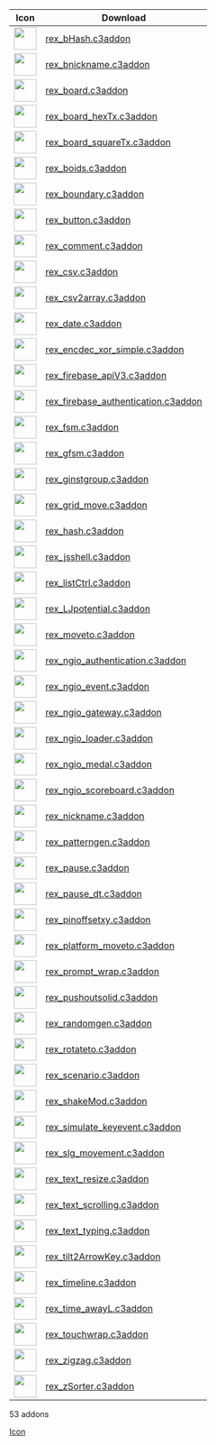 |Icon|Download|
|----|--------|
|<img src="https://rexrainbow.github.io/C3RexDoc/repo/rex_bHash.png" width="40" heigh="40">|[rex_bHash.c3addon](https://rexrainbow.github.io/C3RexDoc/repo/rex_bHash.c3addon)|
|<img src="https://rexrainbow.github.io/C3RexDoc/repo/rex_bnickname.png" width="40" heigh="40">|[rex_bnickname.c3addon](https://rexrainbow.github.io/C3RexDoc/repo/rex_bnickname.c3addon)|
|<img src="https://rexrainbow.github.io/C3RexDoc/repo/rex_board.png" width="40" heigh="40">|[rex_board.c3addon](https://rexrainbow.github.io/C3RexDoc/repo/rex_board.c3addon)|
|<img src="https://rexrainbow.github.io/C3RexDoc/repo/rex_board_hexTx.png" width="40" heigh="40">|[rex_board_hexTx.c3addon](https://rexrainbow.github.io/C3RexDoc/repo/rex_board_hexTx.c3addon)|
|<img src="https://rexrainbow.github.io/C3RexDoc/repo/rex_board_squareTx.png" width="40" heigh="40">|[rex_board_squareTx.c3addon](https://rexrainbow.github.io/C3RexDoc/repo/rex_board_squareTx.c3addon)|
|<img src="https://rexrainbow.github.io/C3RexDoc/repo/rex_boids.png" width="40" heigh="40">|[rex_boids.c3addon](https://rexrainbow.github.io/C3RexDoc/repo/rex_boids.c3addon)|
|<img src="https://rexrainbow.github.io/C3RexDoc/repo/rex_boundary.png" width="40" heigh="40">|[rex_boundary.c3addon](https://rexrainbow.github.io/C3RexDoc/repo/rex_boundary.c3addon)|
|<img src="https://rexrainbow.github.io/C3RexDoc/repo/rex_button.png" width="40" heigh="40">|[rex_button.c3addon](https://rexrainbow.github.io/C3RexDoc/repo/rex_button.c3addon)|
|<img src="https://rexrainbow.github.io/C3RexDoc/repo/rex_comment.png" width="40" heigh="40">|[rex_comment.c3addon](https://rexrainbow.github.io/C3RexDoc/repo/rex_comment.c3addon)|
|<img src="https://rexrainbow.github.io/C3RexDoc/repo/rex_csv.png" width="40" heigh="40">|[rex_csv.c3addon](https://rexrainbow.github.io/C3RexDoc/repo/rex_csv.c3addon)|
|<img src="https://rexrainbow.github.io/C3RexDoc/repo/rex_csv2array.png" width="40" heigh="40">|[rex_csv2array.c3addon](https://rexrainbow.github.io/C3RexDoc/repo/rex_csv2array.c3addon)|
|<img src="https://rexrainbow.github.io/C3RexDoc/repo/rex_date.png" width="40" heigh="40">|[rex_date.c3addon](https://rexrainbow.github.io/C3RexDoc/repo/rex_date.c3addon)|
|<img src="https://rexrainbow.github.io/C3RexDoc/repo/rex_encdec_xor_simple.png" width="40" heigh="40">|[rex_encdec_xor_simple.c3addon](https://rexrainbow.github.io/C3RexDoc/repo/rex_encdec_xor_simple.c3addon)|
|<img src="https://rexrainbow.github.io/C3RexDoc/repo/rex_firebase_apiV3.png" width="40" heigh="40">|[rex_firebase_apiV3.c3addon](https://rexrainbow.github.io/C3RexDoc/repo/rex_firebase_apiV3.c3addon)|
|<img src="https://rexrainbow.github.io/C3RexDoc/repo/rex_firebase_authentication.png" width="40" heigh="40">|[rex_firebase_authentication.c3addon](https://rexrainbow.github.io/C3RexDoc/repo/rex_firebase_authentication.c3addon)|
|<img src="https://rexrainbow.github.io/C3RexDoc/repo/rex_fsm.png" width="40" heigh="40">|[rex_fsm.c3addon](https://rexrainbow.github.io/C3RexDoc/repo/rex_fsm.c3addon)|
|<img src="https://rexrainbow.github.io/C3RexDoc/repo/rex_gfsm.png" width="40" heigh="40">|[rex_gfsm.c3addon](https://rexrainbow.github.io/C3RexDoc/repo/rex_gfsm.c3addon)|
|<img src="https://rexrainbow.github.io/C3RexDoc/repo/rex_ginstgroup.png" width="40" heigh="40">|[rex_ginstgroup.c3addon](https://rexrainbow.github.io/C3RexDoc/repo/rex_ginstgroup.c3addon)|
|<img src="https://rexrainbow.github.io/C3RexDoc/repo/rex_grid_move.png" width="40" heigh="40">|[rex_grid_move.c3addon](https://rexrainbow.github.io/C3RexDoc/repo/rex_grid_move.c3addon)|
|<img src="https://rexrainbow.github.io/C3RexDoc/repo/rex_hash.png" width="40" heigh="40">|[rex_hash.c3addon](https://rexrainbow.github.io/C3RexDoc/repo/rex_hash.c3addon)|
|<img src="https://rexrainbow.github.io/C3RexDoc/repo/rex_jsshell.png" width="40" heigh="40">|[rex_jsshell.c3addon](https://rexrainbow.github.io/C3RexDoc/repo/rex_jsshell.c3addon)|
|<img src="https://rexrainbow.github.io/C3RexDoc/repo/rex_listCtrl.png" width="40" heigh="40">|[rex_listCtrl.c3addon](https://rexrainbow.github.io/C3RexDoc/repo/rex_listCtrl.c3addon)|
|<img src="https://rexrainbow.github.io/C3RexDoc/repo/rex_LJpotential.png" width="40" heigh="40">|[rex_LJpotential.c3addon](https://rexrainbow.github.io/C3RexDoc/repo/rex_LJpotential.c3addon)|
|<img src="https://rexrainbow.github.io/C3RexDoc/repo/rex_moveto.png" width="40" heigh="40">|[rex_moveto.c3addon](https://rexrainbow.github.io/C3RexDoc/repo/rex_moveto.c3addon)|
|<img src="https://rexrainbow.github.io/C3RexDoc/repo/rex_ngio_authentication.png" width="40" heigh="40">|[rex_ngio_authentication.c3addon](https://rexrainbow.github.io/C3RexDoc/repo/rex_ngio_authentication.c3addon)|
|<img src="https://rexrainbow.github.io/C3RexDoc/repo/rex_ngio_event.png" width="40" heigh="40">|[rex_ngio_event.c3addon](https://rexrainbow.github.io/C3RexDoc/repo/rex_ngio_event.c3addon)|
|<img src="https://rexrainbow.github.io/C3RexDoc/repo/rex_ngio_gateway.png" width="40" heigh="40">|[rex_ngio_gateway.c3addon](https://rexrainbow.github.io/C3RexDoc/repo/rex_ngio_gateway.c3addon)|
|<img src="https://rexrainbow.github.io/C3RexDoc/repo/rex_ngio_loader.png" width="40" heigh="40">|[rex_ngio_loader.c3addon](https://rexrainbow.github.io/C3RexDoc/repo/rex_ngio_loader.c3addon)|
|<img src="https://rexrainbow.github.io/C3RexDoc/repo/rex_ngio_medal.png" width="40" heigh="40">|[rex_ngio_medal.c3addon](https://rexrainbow.github.io/C3RexDoc/repo/rex_ngio_medal.c3addon)|
|<img src="https://rexrainbow.github.io/C3RexDoc/repo/rex_ngio_scoreboard.png" width="40" heigh="40">|[rex_ngio_scoreboard.c3addon](https://rexrainbow.github.io/C3RexDoc/repo/rex_ngio_scoreboard.c3addon)|
|<img src="https://rexrainbow.github.io/C3RexDoc/repo/rex_nickname.png" width="40" heigh="40">|[rex_nickname.c3addon](https://rexrainbow.github.io/C3RexDoc/repo/rex_nickname.c3addon)|
|<img src="https://rexrainbow.github.io/C3RexDoc/repo/rex_patterngen.png" width="40" heigh="40">|[rex_patterngen.c3addon](https://rexrainbow.github.io/C3RexDoc/repo/rex_patterngen.c3addon)|
|<img src="https://rexrainbow.github.io/C3RexDoc/repo/rex_pause.png" width="40" heigh="40">|[rex_pause.c3addon](https://rexrainbow.github.io/C3RexDoc/repo/rex_pause.c3addon)|
|<img src="https://rexrainbow.github.io/C3RexDoc/repo/rex_pause_dt.png" width="40" heigh="40">|[rex_pause_dt.c3addon](https://rexrainbow.github.io/C3RexDoc/repo/rex_pause_dt.c3addon)|
|<img src="https://rexrainbow.github.io/C3RexDoc/repo/rex_pinoffsetxy.png" width="40" heigh="40">|[rex_pinoffsetxy.c3addon](https://rexrainbow.github.io/C3RexDoc/repo/rex_pinoffsetxy.c3addon)|
|<img src="https://rexrainbow.github.io/C3RexDoc/repo/rex_platform_moveto.png" width="40" heigh="40">|[rex_platform_moveto.c3addon](https://rexrainbow.github.io/C3RexDoc/repo/rex_platform_moveto.c3addon)|
|<img src="https://rexrainbow.github.io/C3RexDoc/repo/rex_prompt_wrap.png" width="40" heigh="40">|[rex_prompt_wrap.c3addon](https://rexrainbow.github.io/C3RexDoc/repo/rex_prompt_wrap.c3addon)|
|<img src="https://rexrainbow.github.io/C3RexDoc/repo/rex_pushoutsolid.png" width="40" heigh="40">|[rex_pushoutsolid.c3addon](https://rexrainbow.github.io/C3RexDoc/repo/rex_pushoutsolid.c3addon)|
|<img src="https://rexrainbow.github.io/C3RexDoc/repo/rex_randomgen.png" width="40" heigh="40">|[rex_randomgen.c3addon](https://rexrainbow.github.io/C3RexDoc/repo/rex_randomgen.c3addon)|
|<img src="https://rexrainbow.github.io/C3RexDoc/repo/rex_rotateto.png" width="40" heigh="40">|[rex_rotateto.c3addon](https://rexrainbow.github.io/C3RexDoc/repo/rex_rotateto.c3addon)|
|<img src="https://rexrainbow.github.io/C3RexDoc/repo/rex_scenario.png" width="40" heigh="40">|[rex_scenario.c3addon](https://rexrainbow.github.io/C3RexDoc/repo/rex_scenario.c3addon)|
|<img src="https://rexrainbow.github.io/C3RexDoc/repo/rex_shakeMod.png" width="40" heigh="40">|[rex_shakeMod.c3addon](https://rexrainbow.github.io/C3RexDoc/repo/rex_shakeMod.c3addon)|
|<img src="https://rexrainbow.github.io/C3RexDoc/repo/rex_simulate_keyevent.png" width="40" heigh="40">|[rex_simulate_keyevent.c3addon](https://rexrainbow.github.io/C3RexDoc/repo/rex_simulate_keyevent.c3addon)|
|<img src="https://rexrainbow.github.io/C3RexDoc/repo/rex_slg_movement.png" width="40" heigh="40">|[rex_slg_movement.c3addon](https://rexrainbow.github.io/C3RexDoc/repo/rex_slg_movement.c3addon)|
|<img src="https://rexrainbow.github.io/C3RexDoc/repo/rex_text_resize.png" width="40" heigh="40">|[rex_text_resize.c3addon](https://rexrainbow.github.io/C3RexDoc/repo/rex_text_resize.c3addon)|
|<img src="https://rexrainbow.github.io/C3RexDoc/repo/rex_text_scrolling.png" width="40" heigh="40">|[rex_text_scrolling.c3addon](https://rexrainbow.github.io/C3RexDoc/repo/rex_text_scrolling.c3addon)|
|<img src="https://rexrainbow.github.io/C3RexDoc/repo/rex_text_typing.png" width="40" heigh="40">|[rex_text_typing.c3addon](https://rexrainbow.github.io/C3RexDoc/repo/rex_text_typing.c3addon)|
|<img src="https://rexrainbow.github.io/C3RexDoc/repo/rex_tilt2ArrowKey.png" width="40" heigh="40">|[rex_tilt2ArrowKey.c3addon](https://rexrainbow.github.io/C3RexDoc/repo/rex_tilt2ArrowKey.c3addon)|
|<img src="https://rexrainbow.github.io/C3RexDoc/repo/rex_timeline.png" width="40" heigh="40">|[rex_timeline.c3addon](https://rexrainbow.github.io/C3RexDoc/repo/rex_timeline.c3addon)|
|<img src="https://rexrainbow.github.io/C3RexDoc/repo/rex_time_awayL.png" width="40" heigh="40">|[rex_time_awayL.c3addon](https://rexrainbow.github.io/C3RexDoc/repo/rex_time_awayL.c3addon)|
|<img src="https://rexrainbow.github.io/C3RexDoc/repo/rex_touchwrap.png" width="40" heigh="40">|[rex_touchwrap.c3addon](https://rexrainbow.github.io/C3RexDoc/repo/rex_touchwrap.c3addon)|
|<img src="https://rexrainbow.github.io/C3RexDoc/repo/rex_zigzag.png" width="40" heigh="40">|[rex_zigzag.c3addon](https://rexrainbow.github.io/C3RexDoc/repo/rex_zigzag.c3addon)|
|<img src="https://rexrainbow.github.io/C3RexDoc/repo/rex_zSorter.png" width="40" heigh="40">|[rex_zSorter.c3addon](https://rexrainbow.github.io/C3RexDoc/repo/rex_zSorter.c3addon)|
  
53 addons  
  
[Icon](https://icons8.com/)